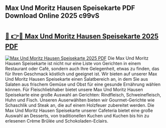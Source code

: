 ## Max Und Moritz Hausen Speisekarte PDF Download Online 2025 c99vS

# <h2><a href="http://gc93eq.nevu.top/?p=Max+Und+Moritz+Hausen+Speisekarte">🔗 👉🔴 Max Und Moritz Hausen Speisekarte 2025 PDF</a></h2>

[![Max Und Moritz Hausen Speisekarte 2025 PDF](https://i.imgur.com/dBaPXMq.png)](http://gc93eq.nevu.top/?p=Max+Und+Moritz+Hausen+Speisekarte)
Die Max Und Moritz Hausen Speisekarte ist nicht nur eine Liste von Gerichten in einem Restaurant oder Café, sondern auch Ihre Gelegenheit, etwas zu finden, das für Ihren Geschmack köstlich und geeignet ist. Wir bieten auf unserer Max Und Moritz Hausen Speisekarte einen Salatbereich an, in dem Sie aus Salaten aus frischem Gemüse und Obst für eine gesunde Ernährung wählen können. Für Fleischliebhaber bietet unsere Max Und Moritz Hausen Speisekarte eine große Auswahl an Gerichten: Rindfleisch, Schweinefleisch, Huhn und Fisch. Unseren Auserwählten bieten wir Gourmet-Gerichte wie Schaschlik und Steak an, die auf einem Holzfeuer zubereitet werden. Die Max Und Moritz Hausen Speisekarte unserer Cafeteria bietet eine große Auswahl an Desserts, von traditionellen Kuchen und Kuchen bis hin zu erlesenen Crème Brûlée und Schokoladen-Eclairs.
